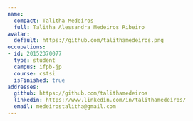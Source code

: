 ```yaml
---
name:
  compact: Talitha Medeiros
  full: Talitha Alessandra Medeiros Ribeiro
avatar:
  default: https://github.com/talithamedeiros.png
occupations:
- id: 20152370077
  type: student
  campus: ifpb-jp
  course: cstsi
  isFinished: true
addresses:
  github: https://github.com/talithamedeiros
  linkedin: https://www.linkedin.com/in/talithamedeiros/
  email: medeirostalitha@gmail.com
---
```

